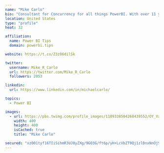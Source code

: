 ```yaml
---
name: "Mike Carlo"
bio: "Consultant for Concurrency for all things PowerBI. With over 11 years of data experience I'm making waves by deploying PowerBI into local Milwaukee Companies."
location: United States
type: "profile"
heat: 32

affiliation:
  name: Power BI Tips
  domain: powerbi.tips

website: https://t.co/Z3zO6dilSk

twitter:
  username: Mike_R_Carlo
  url: https://twitter.com/Mike_R_Carlo
  followers: 2053

linkedin:
  url: https://www.linkedin.com/in/michaelcarlo/

topics:
  - Power BI

images:
  - url: https://pbs.twimg.com/profile_images/1109338504268439552/OY_Va867_400x400.jpg
    width: 400
    height: 400
    isCached: true
    title: "Mike Carlo"

secured: "xzO01tyf16TIiSihmR3UJ0yZXg/9GO3G/ft6p/yH+LcVbZT9Qj1zlDnxNnOjSLNOEO6FrorCSTOTIfMFwE6brHT5Sa5h29+Ho5/qW7trFFgqwh7SLF/mRqkYbZcswHLbzF1WCLipuqWVp6jJKj/YDR5ztFIgnHpVeJpvt0zNE8rMToQ50GyoHSwRHxiyip1t7mUzpC5b4vLTt4KHYMsJp53ZVvKDCbphDncskFk0+zJ/fgbQuWWTj8DQK3TxEKJMFFwAbuOSZe+XS+ntBcQTgfj0emWjBJPCd5wuLS094eJsrvHDqx5lytblFeiPF2+cpVfhwaQnAXp2vFNzI8MvtnkGrtonl2K3gxAdX8OVo0TWFvdzgLelPOk6rqM/qmXyQo4FEpy8DG6Pp4j4bu3Lb2MuGCOsqXaup82mooAdpaQ=;UvGmYubmXoQntK8BZ/e/Xg=="
---
```


